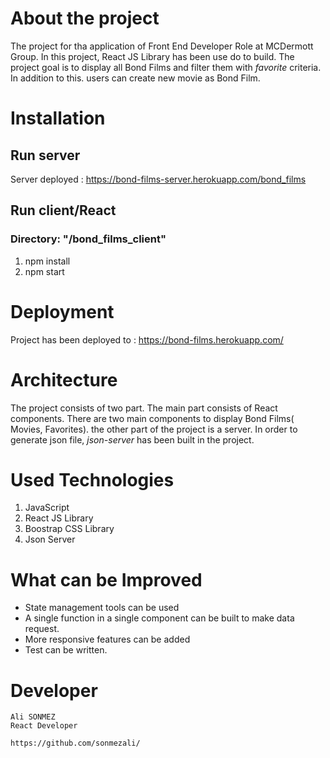 # About the project
 The project for tha application of Front End Developer Role at MCDermott Group. In this project, React JS Library has been use do to build. The project goal is to display all Bond Films and filter them with _favorite_ criteria. In addition to this. users can create new movie as Bond Film.

 # Installation
 ## Run server
Server deployed : https://bond-films-server.herokuapp.com/bond_films 

## Run client/React 

### Directory: "/bond_films_client"
1. npm install
2. npm start

# Deployment 
 
Project has been deployed to : https://bond-films.herokuapp.com/


# Architecture

The project consists of two part. The main part consists of React components. There are two main components to display Bond Films( Movies, Favorites). the other part of the project is a server. In order to generate json file, _json-server_ has been built in the project. 



# Used Technologies 

1. JavaScript
2. React JS Library
3. Boostrap CSS Library
4. Json Server


# What can be Improved

- State management tools  can be used
- A single function in a single component can be built to make data request.
- More responsive features can be added
- Test can be written.


# Developer

```
Ali SONMEZ
React Developer

https://github.com/sonmezali/

```

